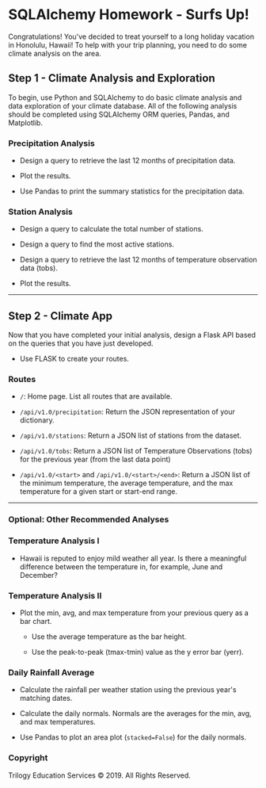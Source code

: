 # SQLAlchemy Homework - Surfs Up!

Congratulations! You've decided to treat yourself to a long holiday vacation in Honolulu, Hawaii! To help with your trip planning, you need to do some climate analysis on the area.

## Step 1 - Climate Analysis and Exploration

To begin, use Python and SQLAlchemy to do basic climate analysis and data exploration of your climate database. All of the following analysis should be completed using SQLAlchemy ORM queries, Pandas, and Matplotlib.

### Precipitation Analysis

* Design a query to retrieve the last 12 months of precipitation data.

* Plot the results.

* Use Pandas to print the summary statistics for the precipitation data.

### Station Analysis

* Design a query to calculate the total number of stations.

* Design a query to find the most active stations.

* Design a query to retrieve the last 12 months of temperature observation data (tobs).

* Plot the results.

- - -

## Step 2 - Climate App

Now that you have completed your initial analysis, design a Flask API based on the queries that you have just developed.

* Use FLASK to create your routes.

### Routes

* `/`: Home page. List all routes that are available.

* `/api/v1.0/precipitation`: Return the JSON representation of your dictionary.

* `/api/v1.0/stations`: Return a JSON list of stations from the dataset.

* `/api/v1.0/tobs`: Return a JSON list of Temperature Observations (tobs) for the previous year (from the last data point)

* `/api/v1.0/<start>` and `/api/v1.0/<start>/<end>`: Return a JSON list of the minimum temperature, the average temperature, and the max temperature for a given start or start-end range.

- - -

### Optional: Other Recommended Analyses

### Temperature Analysis I

* Hawaii is reputed to enjoy mild weather all year. Is there a meaningful difference between the temperature in, for example, June and December?

### Temperature Analysis II

* Plot the min, avg, and max temperature from your previous query as a bar chart.

  * Use the average temperature as the bar height.

  * Use the peak-to-peak (tmax-tmin) value as the y error bar (yerr).

### Daily Rainfall Average

* Calculate the rainfall per weather station using the previous year's matching dates.

* Calculate the daily normals. Normals are the averages for the min, avg, and max temperatures.

* Use Pandas to plot an area plot (`stacked=False`) for the daily normals.

### Copyright

Trilogy Education Services © 2019. All Rights Reserved.
